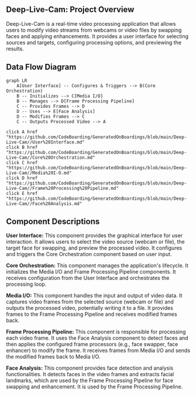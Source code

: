 ## Deep-Live-Cam: Project Overview

Deep-Live-Cam is a real-time video processing application that allows users to modify video streams from webcams or video files by swapping faces and applying enhancements. It provides a user interface for selecting sources and targets, configuring processing options, and previewing the results.

## Data Flow Diagram

```mermaid
graph LR
    A[User Interface] -- Configures & Triggers --> B(Core Orchestration)
    B -- Initializes --> C[Media I/O]
    B -- Manages --> D[Frame Processing Pipeline]
    C -- Provides Frames --> D
    D -- Uses --> E[Face Analysis]
    D -- Modifies Frames --> C
    C -- Outputs Processed Video --> A

click A href "https://github.com/CodeBoarding/GeneratedOnBoardings/blob/main/Deep-Live-Cam//User%20Interface.md"
click B href "https://github.com/CodeBoarding/GeneratedOnBoardings/blob/main/Deep-Live-Cam//Core%20Orchestration.md"
click C href "https://github.com/CodeBoarding/GeneratedOnBoardings/blob/main/Deep-Live-Cam//Media%20I-O.md"
click D href "https://github.com/CodeBoarding/GeneratedOnBoardings/blob/main/Deep-Live-Cam//Frame%20Processing%20Pipeline.md"
click E href "https://github.com/CodeBoarding/GeneratedOnBoardings/blob/main/Deep-Live-Cam//Face%20Analysis.md"
```

## Component Descriptions

**User Interface:** This component provides the graphical interface for user interaction. It allows users to select the video source (webcam or file), the target face for swapping, and preview the processed video. It configures and triggers the Core Orchestration component based on user input.

**Core Orchestration:** This component manages the application's lifecycle. It initializes the Media I/O and Frame Processing Pipeline components. It receives configuration from the User Interface and orchestrates the processing loop.

**Media I/O:** This component handles the input and output of video data. It captures video frames from the selected source (webcam or file) and outputs the processed video, potentially writing it to a file. It provides frames to the Frame Processing Pipeline and receives modified frames back.

**Frame Processing Pipeline:** This component is responsible for processing each video frame. It uses the Face Analysis component to detect faces and then applies the configured frame processors (e.g., face swapper, face enhancer) to modify the frame. It receives frames from Media I/O and sends the modified frames back to Media I/O.

**Face Analysis:** This component provides face detection and analysis functionalities. It detects faces in the video frames and extracts facial landmarks, which are used by the Frame Processing Pipeline for face swapping and enhancement. It is used by the Frame Processing Pipeline.